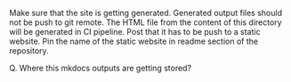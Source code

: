 Make sure that the site is getting generated. Generated output files should not be push to git remote. The HTML file from the content of this directory will be generated in CI pipeline. Post that it has to be push to a static website. Pin the name of the static website in readme section of the repository.

Q. Where this mkdocs outputs are getting stored?
